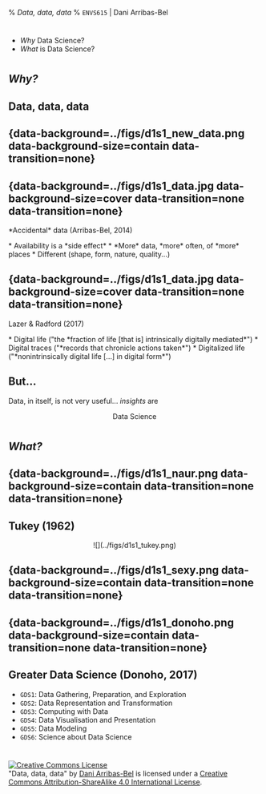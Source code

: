 % *Data, data, data*
% `ENVS615` | Dani Arribas-Bel

#
##

* *Why* Data Science?
* *What* is Data Science?

#
## *Why?*
## Data, data, data
## {data-background=../figs/d1s1_new_data.png data-background-size=contain data-transition=none}
## {data-background=../figs/d1s1_data.jpg data-background-size=cover data-transition=none data-transition=none}

<div class='fragment'>
<p class='box'>*Accidental* data (Arribas-Bel, 2014)</p>

<div class='box'>
* Availability is a *side effect*
* *More* data, *more* often, of *more* places
* Different (shape, form, nature, quality...)
</div>
</div>

## {data-background=../figs/d1s1_data.jpg data-background-size=cover data-transition=none data-transition=none}

<div>
<p class='box'>Lazer & Radford (2017)</p>

<div class='box'>
* <span class='hlg'>Digital life</span> ("the *fraction of life [that is] intrinsically digitally mediated*")
* <span class='hlg'>Digital traces</span> ("*records that chronicle actions taken*")
* <span class='hlg'>Digitalized life</span> ("*nonintrinsically digital life [...] in digital form*")
</div>
</div>

## But...

Data, in itself, is not very useful... <span class='fragment'><span class='hlg'>*insights*</span> are

<CENTER>
<span class='fragment'><span  class='hlg'> Data Science</span></span>
</CENTER>

#
## *What?*

## {data-background=../figs/d1s1_naur.png data-background-size=contain data-transition=none data-transition=none}

## Tukey <span class='fragment'>(1962)</span>
<CENTER>
![](../figs/d1s1_tukey.png)
</CENTER>

## {data-background=../figs/d1s1_sexy.png data-background-size=contain data-transition=none data-transition=none}
## {data-background=../figs/d1s1_donoho.png data-background-size=contain data-transition=none data-transition=none}

## Greater Data Science (Donoho, 2017)

+ `GDS1`: Data Gathering, Preparation, and Exploration
+ `GDS2`: Data Representation and Transformation
+ `GDS3`: Computing with Data
+ `GDS4`: Data Visualisation and Presentation
+ `GDS5`: Data Modeling
+ `GDS6`: Science about Data Science

#
<a rel="license" href="http://creativecommons.org/licenses/by-sa/4.0/"><img alt="Creative Commons License" style="border-width:0" src="https://i.creativecommons.org/l/by-sa/4.0/88x31.png" /></a><br /><span xmlns:dct="http://purl.org/dc/terms/" property="dct:title"> "Data, data, data" </span> by <a xmlns:cc="http://creativecommons.org/ns#" href="http://darribas.org" property="cc:attributionName" rel="cc:attributionURL">Dani Arribas-Bel</a> is licensed under a <a rel="license" href="http://creativecommons.org/licenses/by-sa/4.0/">Creative Commons Attribution-ShareAlike 4.0 International License</a>.

